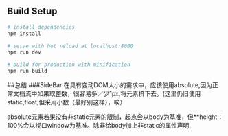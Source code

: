 ## Build Setup

``` bash
# install dependencies
npm install

# serve with hot reload at localhost:8080
npm run dev

# build for production with minification
npm run build
```
##总结
###SideBar
在具有变动DOM大小的需求中，应该使用absolute,因为正常文档流中如果取整数，很容易多／少1px,将元素挤下去。(这里仍旧使用static,float,但采用小数（最好别这样），唉）

absolute元素若果没有非static元素的限制，起点会以body为基准，但**height：100%会以视口window为基准。除非给body加上非static的属性声明.
